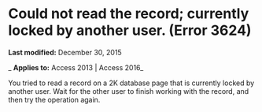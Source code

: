 
# Could not read the record; currently locked by another user. (Error 3624)

 **Last modified:** December 30, 2015

 _ **Applies to:** Access 2013 | Access 2016_

You tried to read a record on a 2K database page that is currently locked by another user. Wait for the other user to finish working with the record, and then try the operation again.

